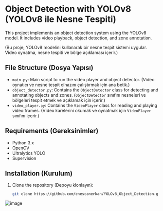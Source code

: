 # Object Detection with YOLOv8 (YOLOv8 ile Nesne Tespiti)

This project implements an object detection system using the YOLOv8 model. It includes video playback, object detection, and zone annotation.

(Bu proje, YOLOv8 modelini kullanarak bir nesne tespit sistemi uygular. Video oynatma, nesne tespiti ve bölge açıklaması içerir.)

## File Structure (Dosya Yapısı)

- `main.py`: Main script to run the video player and object detector. (Video oynatıcı ve nesne tespit cihazını çalıştırmak için ana betik.)
- `object_detector.py`: Contains the `ObjectDetector` class for detecting and annotating objects and zones. (`ObjectDetector` sınıfını nesneleri ve bölgeleri tespit etmek ve açıklamak için içerir.)
- `video_player.py`: Contains the `VideoPlayer` class for reading and playing video frames. (Video karelerini okumak ve oynatmak için `VideoPlayer` sınıfını içerir.)

## Requirements (Gereksinimler)

- Python 3.x
- OpenCV
- Ultralytics YOLO
- Supervision

## Installation (Kurulum)

1. Clone the repository (Depoyu klonlayın):
   ```bash
   git clone https://github.com/enescanerkan/YOLOv8_Object_Detection.git


![image](https://github.com/enescanerkan/YOLOv8_Object_Detection/assets/154825118/845114d2-13ae-4f13-b34a-d8cd7113c40e)
